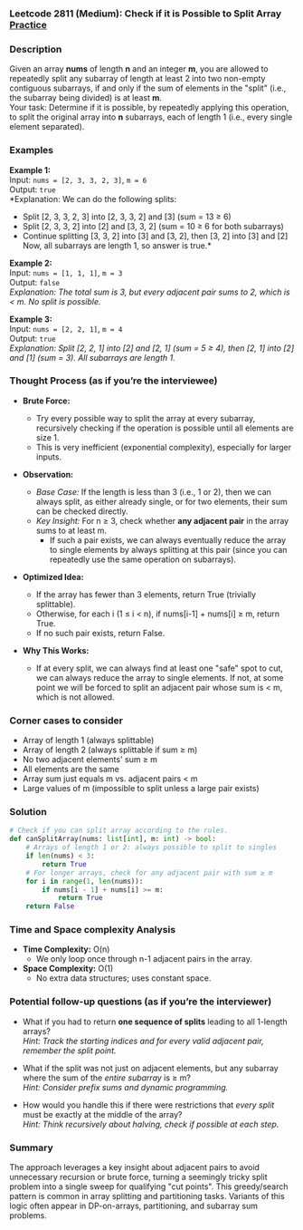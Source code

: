 ### Leetcode 2811 (Medium): Check if it is Possible to Split Array [Practice](https://leetcode.com/problems/check-if-it-is-possible-to-split-array)

### Description  
Given an array **nums** of length **n** and an integer **m**, you are allowed to repeatedly split any subarray of length at least 2 into two non-empty contiguous subarrays, if and only if the sum of elements in the "split" (i.e., the subarray being divided) is at least **m**.  
Your task: Determine if it is possible, by repeatedly applying this operation, to split the original array into **n** subarrays, each of length 1 (i.e., every single element separated).

### Examples  

**Example 1:**  
Input: `nums = [2, 3, 3, 2, 3]`, `m = 6`  
Output: `true`  
*Explanation: We can do the following splits:  
- Split [2, 3, 3, 2, 3] into [2, 3, 3, 2] and [3] (sum = 13 ≥ 6)  
- Split [2, 3, 3, 2] into [2] and [3, 3, 2] (sum = 10 ≥ 6 for both subarrays)  
- Continue splitting [3, 3, 2] into [3] and [3, 2], then [3, 2] into [3] and [2]  
Now, all subarrays are length 1, so answer is true.*

**Example 2:**  
Input: `nums = [1, 1, 1]`, `m = 3`  
Output: `false`  
*Explanation: The total sum is 3, but every adjacent pair sums to 2, which is < m. No split is possible.*

**Example 3:**  
Input: `nums = [2, 2, 1]`, `m = 4`  
Output: `true`  
*Explanation: Split [2, 2, 1] into [2] and [2, 1] (sum = 5 ≥ 4), then [2, 1] into [2] and [1] (sum = 3). All subarrays are length 1.*

### Thought Process (as if you’re the interviewee)  
- **Brute Force:**  
  - Try every possible way to split the array at every subarray, recursively checking if the operation is possible until all elements are size 1.  
  - This is very inefficient (exponential complexity), especially for larger inputs.

- **Observation:**  
  - *Base Case:* If the length is less than 3 (i.e., 1 or 2), then we can always split, as either already single, or for two elements, their sum can be checked directly.
  - *Key Insight:* For n ≥ 3, check whether **any adjacent pair** in the array sums to at least m.  
    - If such a pair exists, we can always eventually reduce the array to single elements by always splitting at this pair (since you can repeatedly use the same operation on subarrays).

- **Optimized Idea:**  
  - If the array has fewer than 3 elements, return True (trivially splittable).
  - Otherwise, for each i (1 ≤ i < n), if nums[i-1] + nums[i] ≥ m, return True.
  - If no such pair exists, return False.

- **Why This Works:**  
  - If at every split, we can always find at least one "safe" spot to cut, we can always reduce the array to single elements. If not, at some point we will be forced to split an adjacent pair whose sum is < m, which is not allowed.

### Corner cases to consider  
- Array of length 1 (always splittable)
- Array of length 2 (always splittable if sum ≥ m)
- No two adjacent elements' sum ≥ m
- All elements are the same
- Array sum just equals m vs. adjacent pairs < m
- Large values of m (impossible to split unless a large pair exists)

### Solution

```python
# Check if you can split array according to the rules.
def canSplitArray(nums: list[int], m: int) -> bool:
    # Arrays of length 1 or 2: always possible to split to singles
    if len(nums) < 3:
        return True
    # For longer arrays, check for any adjacent pair with sum ≥ m
    for i in range(1, len(nums)):
        if nums[i - 1] + nums[i] >= m:
            return True
    return False
```

### Time and Space complexity Analysis  

- **Time Complexity:** O(n)  
  - We only loop once through n-1 adjacent pairs in the array.
- **Space Complexity:** O(1)  
  - No extra data structures; uses constant space.

### Potential follow-up questions (as if you’re the interviewer)  

- What if you had to return **one sequence of splits** leading to all 1-length arrays?  
  *Hint: Track the starting indices and for every valid adjacent pair, remember the split point.*

- What if the split was not just on adjacent elements, but any subarray where the sum of the *entire subarray* is ≥ m?  
  *Hint: Consider prefix sums and dynamic programming.*

- How would you handle this if there were restrictions that *every split* must be exactly at the middle of the array?  
  *Hint: Think recursively about halving, check if possible at each step.*

### Summary
The approach leverages a key insight about adjacent pairs to avoid unnecessary recursion or brute force, turning a seemingly tricky split problem into a single sweep for qualifying "cut points". This greedy/search pattern is common in array splitting and partitioning tasks. Variants of this logic often appear in DP-on-arrays, partitioning, and subarray sum problems.